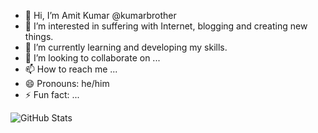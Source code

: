 - 👋 Hi, I’m Amit Kumar @kumarbrother
- 👀 I’m interested in suffering with Internet, blogging and creating new things.
- 🌱 I’m currently learning and developing my skills.
- 💞️ I’m looking to collaborate on ...
- 📫 How to reach me ...
- 😄 Pronouns: he/him
- ⚡ Fun fact: ...

<!---
kumarbrother/kumarbrother is a ✨ special ✨ repository because its `README.md` (this file) appears on your GitHub profile.
You can click the Preview link to take a look at your changes.
--->
![GitHub Stats](https://github-readme-stats.vercel.app/api?username=kumarbrother&show_icons=true)

